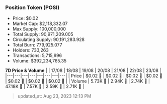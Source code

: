 
  ### Position Token (POSI)
  - Price: $0.02
  - Market Cap: $2,118,332.07
  - Max Supply: 100,000,000
  - Total Supply: 90,971,209.005
  - Circulating Supply: 90,191,283.928
  - Total Burn: 779,925.077
  - Holders: 733,263
  - Transactions: 5,715,996
  - Volume: $392,234,765.35

  **7D Price & Volume**
  | | 17&#x2F;08 | 18&#x2F;08 | 19&#x2F;08 | 20&#x2F;08 | 21&#x2F;08 | 22&#x2F;08 | 23&#x2F;08 |
  |---|---|---|---|---|---|---|---|
  | Price | $0.02 🔻 | $0.02 🔻 | $0.02 🔻 | $0.02 🚀 | $0.02 🔻 | $0.02 🚀 | $0.02 🚀 |
  | Volume | 5.73K 🚀 | 2.94K 🔻 | 2.74K 🔻 | 47.18K 🚀 | 7.57K 🔻 | 2.59K 🔻 | 2.71K 🚀 |

  > updated_at: Aug 23, 2023 12:13 PM
